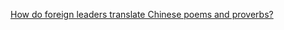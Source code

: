   
[How do foreign leaders translate Chinese poems and proverbs?](http://www.dianyue.me/archives/997/misnt2puxu54ifeq/)